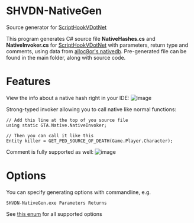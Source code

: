 # SHVDN-NativeGen
Source generator for [ScriptHookVDotNet](https://github.com/crosire/scripthookvdotnet)

This program generates C# source file **NativeHashes.cs** and **NativeInvoker.cs** for [ScriptHookVDotNet](https://github.com/crosire/scripthookvdotnet) with parameters, return type and comments,
using data from [alloc8or's nativedb](https://github.com/alloc8or/gta5-nativedb-data/).
Pre-generated file can be found in the main folder, along with source code.

# Features
View the info about a native hash right in your IDE:
![image](https://user-images.githubusercontent.com/106232474/201892090-e072be80-7734-461d-8b2d-6e3a16dd0671.png)

Strong-typed invoker allowing you to call native like normal functions:

```
// Add this line at the top of you source file
using static GTA.Native.NativeInvoker;

// Then you can call it like this
Entity killer = GET_PED_SOURCE_OF_DEATH(Game.Player.Character);
```
Comment is fully supported as well:
![image](https://user-images.githubusercontent.com/106232474/201893992-96fc5e7d-b90c-4ad4-870c-940e7b296d89.png)



# Options 

You can specify generating options with commandline, e.g.
```
SHVDN-NativeGen.exe Parameters Returns
```

See [this enum](https://github.com/Sardelka9515/SHVDN-NativeGen/blob/9def67a53d42eeac0fae4eb113345b96d6c91ef6/SHVDN-NativeGen/Types.cs#L10) for all supported options
